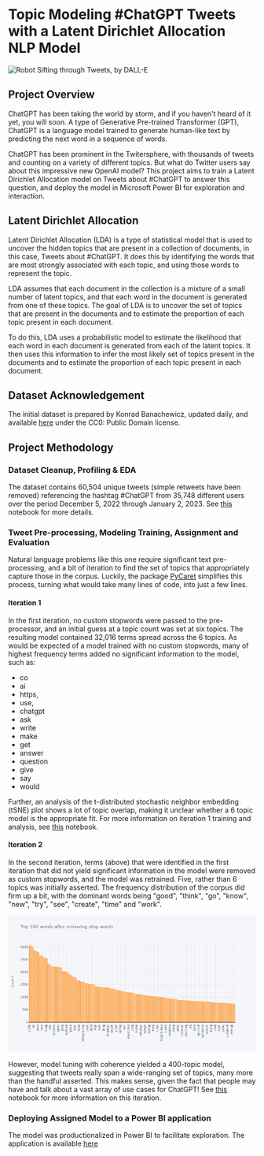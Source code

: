 # Topic Modeling #ChatGPT Tweets with a Latent Dirichlet Allocation NLP Model

![Robot Sifting through Tweets, by DALL-E](https://github.com/joelmsherman/ChatGPT-Topic-Modeling/blob/5eb8f71d9c058dc928ea2207d89dd11c41f878a9/Images/RobotTweetFinding_DALL-E.png)

## Project Overview
ChatGPT has been taking the world by storm, and if you haven't heard of it yet, you will soon.  A type of Generative Pre-trained Transformer (GPT), ChatGPT is a language model trained to generate human-like text by predicting the next word in a sequence of words.

ChatGPT has been prominent in the Twitersphere, with thousands of tweets and counting on a variety of different topics.  But what do Twitter users say about this impressive new OpenAI model? This project aims to train a Latent Dirichlet Allocation model on Tweets about #ChatGPT to answer this question, and deploy the model in Microsoft Power BI for exploration and interaction.  

## Latent Dirichlet Allocation
Latent Dirichlet Allocation (LDA) is a type of statistical model that is used to uncover the hidden topics that are present in a collection of documents, in this case, Tweets about #ChatGPT. It does this by identifying the words that are most strongly associated with each topic, and using those words to represent the topic.

LDA assumes that each document in the collection is a mixture of a small number of latent topics, and that each word in the document is generated from one of these topics. The goal of LDA is to uncover the set of topics that are present in the documents and to estimate the proportion of each topic present in each document.

To do this, LDA uses a probabilistic model to estimate the likelihood that each word in each document is generated from each of the latent topics. It then uses this information to infer the most likely set of topics present in the documents and to estimate the proportion of each topic present in each document.

## Dataset Acknowledgement
The initial dataset is prepared by Konrad Banachewicz, updated daily, and available [here](https://www.kaggle.com/datasets/konradb/chatgpt-the-tweets) under the CC0: Public Domain license.

## Project Methodology

### Dataset Cleanup, Profiling & EDA
The dataset contains 60,504 unique tweets (simple retweets have been removed) referencing the hashtag #ChatGPT from 35,748 different users over the period December 5, 2022 through January 2, 2023. See [this](https://app.hex.tech/5b266aaf-b343-4ae7-bdea-218e8fe3001f/hex/87ba702b-030a-4821-8ee1-8f7bf0117139/draft/logic) notebook for more details.

### Tweet Pre-processing, Modeling Training, Assignment and Evaluation
Natural language problems like this one require significant text pre-processing, and a bit of iteration to find the set of topics that appropriately capture those in the corpus.  Luckily, the package [PyCaret](https://pycaret.org/) simplifies this process, turning what would take many lines of code, into just a few lines. 
  
#### Iteration 1
In the first iteration, no custom stopwords were passed to the pre-processor, and an initial guess at a topic count was set at six topics.  The resulting model contained 32,016 terms spread across the 6 topics.  As would be expected of a model trained with no custom stopwords, many of highest frequency terms added no significant information to the model, such as:

* co
* ai
* https,
* use,
* chatgpt
* ask
* write
* make
* get
* answer
* question
* give
* say
* would

Further, an analysis of the t-distributed stochastic neighbor embedding (tSNE) plot shows a lot of topic overlap, making it unclear whether a 6 topic model is the appropriate fit.  For more information on iteration 1 training and analysis, see [this](https://github.com/joelmsherman/ChatGPT-Topic-Modeling/blob/master/Notebooks/Iteration1.ipynb) notebook.

#### Iteration 2
In the second iteration, terms (above) that were identified in the first iteration that did not yield significant information in the model were removed as custom stopwords, and the model was retrained.  Five, rather than 6 topics was initially asserted.  The frequency distribution of the corpus did firm up a bit, with the dominant words being "good", "think", "go", "know", "new", "try", "see", "create", "time" and "work". 

![Iteration 2 Corpus](https://github.com/joelmsherman/ChatGPT-Topic-Modeling/blob/b0c2fb985cfe31436839ce6189d4251a10a21d80/Images/Iter2_corpus.png)

However, model tuning with coherence yielded a 400-topic model, suggesting that tweets really span a wide-ranging set of topics, many more than the handful asserted.  This makes sense, given the fact that people may have and talk about a vast array of use cases for ChatGPT!  See [this](https://github.com/joelmsherman/ChatGPT-Topic-Modeling/blob/master/Notebooks/Iteration2.ipynb) notebook for more information on this iteration.

### Deploying Assigned Model to a Power BI application
The model was productionalized in Power BI to facilitate exploration.  The application is available [here](https://app.powerbi.com/view?r=eyJrIjoiZWVkNGVjYzItZDhmNS00MjJlLWE3YWEtZGM2MjkxYjk1YmEyIiwidCI6IjEwMmY4MzcyLTBlMWUtNDFhMy04ZWU4LTZhOTQ5NzAyZjcxNCJ9)
